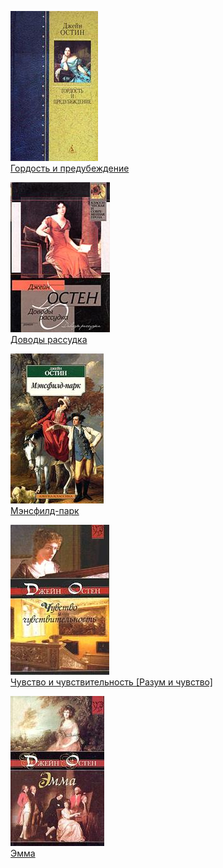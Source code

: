 ![](Гордость%20и%20предубеждение.jpg)  
[Гордость и предубеждение](Гордость%20и%20предубеждение)

![](Доводы%20рассудка.jpg)  
[Доводы рассудка](Доводы%20рассудка)

![](Мэнсфилд-парк.jpg)  
[Мэнсфилд-парк](Мэнсфилд-парк)

![](Чувство%20и%20чувствительность%20[Разум%20и%20чувство].jpg)  
[Чувство и чувствительность [Разум и чувство]](Чувство%20и%20чувствительность%20[Разум%20и%20чувство])

![](Эмма.jpg)  
[Эмма](Эмма)

